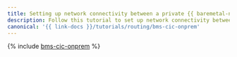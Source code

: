 ```yaml
---
title: Setting up network connectivity between a private {{ baremetal-name }} subnet and on-premises using {{ interconnect-name }}
description: Follow this tutorial to set up network connectivity between a {{ baremetal-full-name }} private subnet and on-prem resources using {{ interconnect-name }}.
canonical: '{{ link-docs }}/tutorials/routing/bms-cic-onprem'
---
```


{% include [bms-cic-onprem](../../_tutorials/routing/bms-cic-onprem.md) %}
